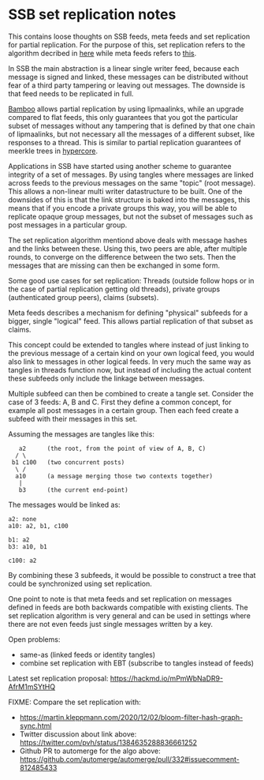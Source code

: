 # SSB set replication notes

This contains loose thoughts on SSB feeds, meta feeds and set
replication for partial replication. For the purpose of this, set
replication refers to the algorithm decribed in
[here](https://hackmd.io/VuJqxRtFTCyby7JtAbeZJA) while meta feeds
refers to [this](https://github.com/ssb-ngi-pointer/ssb-meta-feed).

In SSB the main abstraction is a linear single writer feed, because
each message is signed and linked, these messages can be distributed
without fear of a third party tampering or leaving out messages. The
downside is that feed needs to be replicated in full.

[Bamboo](https://github.com/AljoschaMeyer/bamboo) allows partial
replication by using lipmaalinks, while an upgrade compared to flat
feeds, this only guarantees that you got the particular subset of
messages without any tampering that is defined by that one chain of
lipmaalinks, but not necessary all the messages of a different subset,
like responses to a thread. This is similar to partial replication
guarantees of meerkle trees in
[hypercore](https://github.com/mafintosh/hypercore).

Applications in SSB have started using another scheme to guarantee
integrity of a set of messages. By using tangles where messages are
linked across feeds to the previous messages on the same "topic" (root
message). This allows a non-linear multi writer datastructure to be
built. One of the downsides of this is that the link structure is
baked into the messages, this means that if you encode a private
groups this way, you will be able to replicate opaque group messages,
but not the subset of messages such as post messages in a particular
group.

The set replication algorithm mentiond above deals with message hashes
and the links between these. Using this, two peers are able, after
multiple rounds, to converge on the difference between the two
sets. Then the messages that are missing can then be exchanged in some
form.

Some good use cases for set replication: Threads (outside follow hops
or in the case of partial replication getting old threads), private
groups (authenticated group peers), claims (subsets).

Meta feeds describes a mechanism for defining "physical" subfeeds for 
a bigger, single "logical" feed. This allows partial replication of
that subset as claims.

This concept could be extended to tangles where instead of just
linking to the previous message of a certain kind on your own logical
feed, you would also link to messages in other logical feeds. In very
much the same way as tangles in threads function now, but instead of
including the actual content these subfeeds only include the linkage
between messages.

Multiple subfeed can then be combined to create a tangle set. Consider
the case of 3 feeds: A, B and C. First they define a common concept,
for example all post messages in a certain group. Then each feed
create a subfeed with their messages in this set.

Assuming the messages are tangles like this:

```
   a2      (the root, from the point of view of A, B, C)
  / \
 b1 c100   (two concurrent posts)
  \ /
  a10      (a message merging those two contexts together)
   |
   b3      (the current end-point)
```

The messages would be linked as:

```
a2: none
a10: a2, b1, c100

b1: a2
b3: a10, b1

c100: a2
```

By combining these 3 subfeeds, it would be possible to construct a
tree that could be synchronized using set replication.


One point to note is that meta feeds and set replication on messages
defined in feeds are both backwards compatible with existing
clients. The set replication algorithm is very general and can be used
in settings where there are not even feeds just single messages
written by a key.


Open problems:
 - same-as (linked feeds or identity tangles)
 - combine set replication with EBT (subscribe to tangles instead of feeds)

Latest set replication proposal: https://hackmd.io/mPmWbNaDR9-AfrM1mSYtHQ

FIXME: Compare the set replication with:
 - https://martin.kleppmann.com/2020/12/02/bloom-filter-hash-graph-sync.html
 - Twitter discussion about link above: https://twitter.com/pvh/status/1384635288836661252
 - Github PR to automerge for the algo above: https://github.com/automerge/automerge/pull/332#issuecomment-812485433
